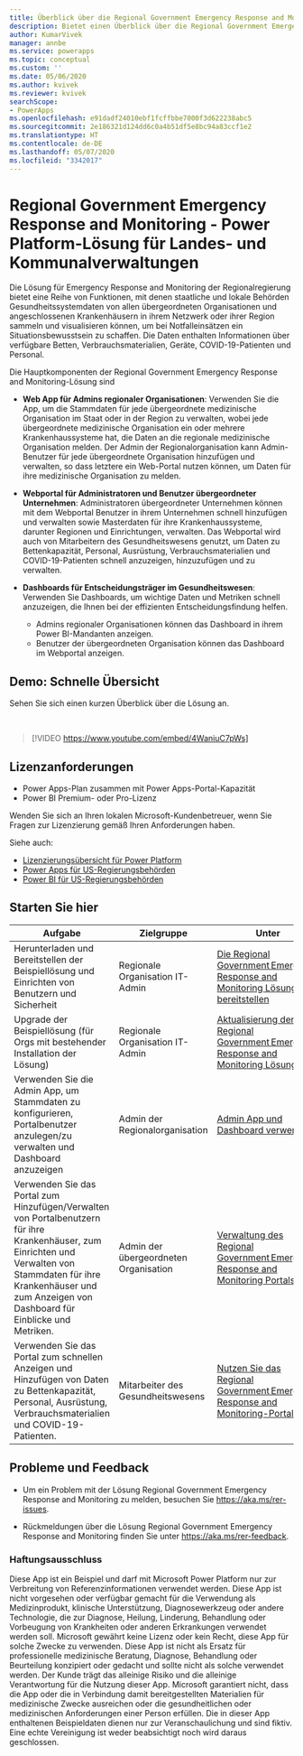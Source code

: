 ```yaml
---
title: Überblick über die Regional Government Emergency Response and Monitoring-Lösung für Power Platform | Microsoft Docs
description: Bietet einen Überblick über die Regional Government Emergency Response and Monitoring-Lösung für staatliche und lokale Behörden.
author: KumarVivek
manager: annbe
ms.service: powerapps
ms.topic: conceptual
ms.custom: ''
ms.date: 05/06/2020
ms.author: kvivek
ms.reviewer: kvivek
searchScope:
- PowerApps
ms.openlocfilehash: e91dadf24010ebf1fcffbbe7000f3d622238abc5
ms.sourcegitcommit: 2e186321d124dd6c0a4b51df5e8bc94a83ccf1e2
ms.translationtype: HT
ms.contentlocale: de-DE
ms.lasthandoff: 05/07/2020
ms.locfileid: "3342017"
---
```

# <a name="regional-governmentemergency-response-and-monitoring---power-platform-solution-for-state-and-local-governments"></a>Regional Government Emergency Response and Monitoring - Power Platform-Lösung für Landes- und Kommunalverwaltungen

Die Lösung für Emergency Response and Monitoring der Regionalregierung bietet eine Reihe von Funktionen, mit denen staatliche und lokale Behörden Gesundheitssystemdaten von allen übergeordneten Organisationen und angeschlossenen Krankenhäusern in ihrem Netzwerk oder ihrer Region sammeln und visualisieren können, um bei Notfalleinsätzen ein Situationsbewusstsein zu schaffen. Die Daten enthalten Informationen über verfügbare Betten, Verbrauchsmaterialien, Geräte, COVID-19-Patienten und Personal.

Die Hauptkomponenten der Regional Government Emergency Response and Monitoring-Lösung sind

- **Web App für Admins regionaler Organisationen**: Verwenden Sie die App, um die Stammdaten für jede übergeordnete medizinische Organisation im Staat oder in der Region zu verwalten, wobei jede übergeordnete medizinische Organisation ein oder mehrere Krankenhaussysteme hat, die Daten an die regionale medizinische Organisation melden. Der Admin der Regionalorganisation kann Admin-Benutzer für jede übergeordnete Organisation hinzufügen und verwalten, so dass letztere ein Web-Portal nutzen können, um Daten für ihre medizinische Organisation zu melden.

- **Webportal für Administratoren und Benutzer übergeordneter Unternehmen**: Administratoren übergeordneter Unternehmen können mit dem Webportal Benutzer in ihrem Unternehmen schnell hinzufügen und verwalten sowie Masterdaten für ihre Krankenhaussysteme, darunter Regionen und Einrichtungen, verwalten. Das Webportal wird auch von Mitarbeitern des Gesundheitswesens genutzt, um Daten zu Bettenkapazität, Personal, Ausrüstung, Verbrauchsmaterialien und COVID-19-Patienten schnell anzuzeigen, hinzuzufügen und zu verwalten.

- **Dashboards für Entscheidungsträger im Gesundheitswesen**: Verwenden Sie Dashboards, um wichtige Daten und Metriken schnell anzuzeigen, die Ihnen bei der effizienten Entscheidungsfindung helfen.
    - Admins regionaler Organisationen können das Dashboard in ihrem Power BI-Mandanten anzeigen.
    - Benutzer der übergeordneten Organisation können das Dashboard im Webportal anzeigen.

## <a name="demo-quick-overview"></a>Demo: Schnelle Übersicht

Sehen Sie sich einen kurzen Überblick über die Lösung an.

<br/>

> [!VIDEO https://www.youtube.com/embed/4WaniuC7pWs]

## <a name="licensing-requirements"></a>Lizenzanforderungen

- Power Apps-Plan zusammen mit Power Apps-Portal-Kapazität
- Power BI Premium- oder Pro-Lizenz

Wenden Sie sich an Ihren lokalen Microsoft-Kundenbetreuer, wenn Sie Fragen zur Lizenzierung gemäß Ihren Anforderungen haben.

Siehe auch: 
- [Lizenzierungsübersicht für Power Platform](https://docs.microsoft.com/power-platform/admin/pricing-billing-skus)
- [Power Apps für US-Regierungsbehörden](https://docs.microsoft.com/power-platform/admin/powerapps-us-government)
- [Power BI für US-Regierungsbehörden](https://docs.microsoft.com/power-bi/service-govus-overview)

## <a name="start-here"></a>Starten Sie hier

|Aufgabe | Zielgruppe|Unter|
|--|--|--|
|Herunterladen und Bereitstellen der Beispiellösung und Einrichten von Benutzern und Sicherheit|Regionale Organisation IT-Admin|[Die Regional Government Emergency Response and Monitoring Lösung bereitstellen](deploy.md)|
|Upgrade der Beispiellösung (für Orgs mit bestehender Installation der Lösung)|Regionale Organisation IT-Admin|[Aktualisierung der Regional Government Emergency Response and Monitoring Lösung](upgrade.md)|
|Verwenden Sie die Admin App, um Stammdaten zu konfigurieren, Portalbenutzer anzulegen/zu verwalten und Dashboard anzuzeigen|Admin der Regionalorganisation|[Admin App und Dashboard verwenden](configure.md)|
|Verwenden Sie das Portal zum Hinzufügen/Verwalten von Portalbenutzern für ihre Krankenhäuser, zum Einrichten und Verwalten von Stammdaten für ihre Krankenhäuser und zum Anzeigen von Dashboard für Einblicke und Metriken.|Admin der übergeordneten Organisation|[Verwaltung des Regional Government Emergency Response and Monitoring Portals](portals-admin-reporting.md)|
|Verwenden Sie das Portal zum schnellen Anzeigen und Hinzufügen von Daten zu Bettenkapazität, Personal, Ausrüstung, Verbrauchsmaterialien und COVID-19-Patienten.|Mitarbeiter des Gesundheitswesens|[Nutzen Sie das Regional Government Emergency Response and Monitoring-Portal](portals-user.md)|


## <a name="issues-and-feedback"></a>Probleme und Feedback

- Um ein Problem mit der Lösung Regional Government Emergency Response and Monitoring zu melden, besuchen Sie <https://aka.ms/rer-issues>.

- Rückmeldungen über die Lösung Regional Government Emergency Response and Monitoring finden Sie unter <https://aka.ms/rer-feedback>.


### <a name="disclaimer"></a>Haftungsausschluss

Diese App ist ein Beispiel und darf mit Microsoft Power Platform nur zur Verbreitung von Referenzinformationen verwendet werden. Diese App ist nicht vorgesehen oder verfügbar gemacht für die Verwendung als Medizinprodukt, klinische Unterstützung, Diagnosewerkzeug oder andere Technologie, die zur Diagnose, Heilung, Linderung, Behandlung oder Vorbeugung von Krankheiten oder anderen Erkrankungen verwendet werden soll. Microsoft gewährt keine Lizenz oder kein Recht, diese App für solche Zwecke zu verwenden. Diese App ist nicht als Ersatz für professionelle medizinische Beratung, Diagnose, Behandlung oder Beurteilung konzipiert oder gedacht und sollte nicht als solche verwendet werden. Der Kunde trägt das alleinige Risiko und die alleinige Verantwortung für die Nutzung dieser App. Microsoft garantiert nicht, dass die App oder die in Verbindung damit bereitgestellten Materialien für medizinische Zwecke ausreichen oder die gesundheitlichen oder medizinischen Anforderungen einer Person erfüllen. Die in dieser App enthaltenen Beispieldaten dienen nur zur Veranschaulichung und sind fiktiv. Eine echte Vereinigung ist weder beabsichtigt noch wird daraus geschlossen.
